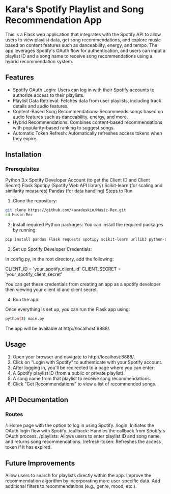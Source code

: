 # Kara's Spotify Playlist and Song Recommendation App
This is a Flask web application that integrates with the Spotify API to allow users to view playlist data, get song recommendations, and explore music based on content features such as danceability, energy, and tempo. The app leverages Spotify's OAuth flow for authentication, and users can input a playlist ID and a song name to receive song recommendations using a hybrid recommendation system.

## Features
- Spotify OAuth Login: Users can log in with their Spotify accounts to authorize access to their playlists.
- Playlist Data Retrieval: Fetches data from user playlists, including track details and audio features.
- Content-Based Song Recommendations: Recommends songs based on audio features such as danceability, energy, and more.
- Hybrid Recommendations: Combines content-based recommendations with popularity-based ranking to suggest songs.
- Automatic Token Refresh: Automatically refreshes access tokens when they expire.

## Installation
### Prerequisites
Python 3.x
Spotify Developer Account (to get the Client ID and Client Secret)
Flask
Spotipy (Spotify Web API library)
Scikit-learn (for scaling and similarity measures)
Pandas (for data handling)
Steps to Run
1. Clone the repository:
```bash
git clone https://github.com/karadeskin/Music-Rec.git
cd Music-Rec
```
2. Install required Python packages:
You can install the required packages by running:
```bash
pip install pandas Flask requests spotipy scikit-learn urllib3 python-dotenv
```
3) Set up Spotify Developer Credentials:

In config.py, in the root directory, add the following:

CLIENT_ID = 'your_spotify_client_id'
CLIENT_SECRET = 'your_spotify_client_secret'

You can get these credentials from creating an app as a spotify developer then viewing your client id and client secret. 

4) Run the app:

Once everything is set up, you can run the Flask app using:

```bash
python(3) main.py
```
The app will be available at http://localhost:8888/.

## Usage
1. Open your browser and navigate to http://localhost:8888/.
2. Click on "Login with Spotify" to authenticate with your Spotify account.
3. After logging in, you'll be redirected to a page where you can enter:
4. A Spotify playlist ID (from a public or private playlist).
5. A song name from that playlist to receive song recommendations.
6. Click "Get Recommendations" to view a list of recommended songs.

## API Documentation
### Routes
/: Home page with the option to log in using Spotify.
/login: Initiates the OAuth login flow with Spotify.
/callback: Handles the callback from Spotify's OAuth process.
/playlists: Allows users to enter playlist ID and song name, and returns song recommendations.
/refresh-token: Refreshes the access token if it has expired.

## Future Improvements
Allow users to search for playlists directly within the app.
Improve the recommendation algorithm by incorporating more user-specific data.
Add additional filters to recommendations (e.g., genre, mood, etc.).

